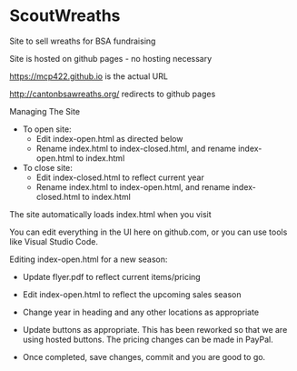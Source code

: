 # ScoutWreaths
Site to sell wreaths for BSA fundraising

Site is hosted on github pages - no hosting necessary 

https://mcp422.github.io is the actual URL

http://cantonbsawreaths.org/ redirects to github pages

Managing The Site

* To open site:
    * Edit index-open.html as directed below
    * Rename index.html to index-closed.html, and rename index-open.html to index.html 
* To close site: 
    * Edit index-closed.html to reflect current year
    * Rename index.html to index-open.html, and rename index-closed.html to index.html 

The site automatically loads index.html when you visit

You can edit everything in the UI here on github.com, or you can use tools like Visual Studio Code. 

Editing index-open.html for a new season:
* Update flyer.pdf to reflect current items/pricing
* Edit index-open.html to reflect the upcoming sales season
* Change year in heading and any other locations as appropriate
* Update buttons as appropriate.  This has been reworked so that we are using hosted buttons.  The pricing changes can be made in PayPal.

* Once completed, save changes, commit and you are good to go.
